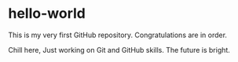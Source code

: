 # hello-world
This is my very first GitHub repository. Congratulations are in order.

Chill here,
Just working on Git and GitHub skills. The future is bright.
